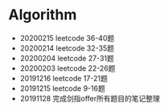 # Algorithm
* 20200215 leetcode 36-40题
* 20200214 leetcode 32-35题
* 20200204 leetcode 27-31题
* 20200203 leetcode 22-26题
* 20191216 leetcode 17-21题
* 20191215 leetcode 9-16题
* 20191128 完成剑指offer所有题目的笔记整理